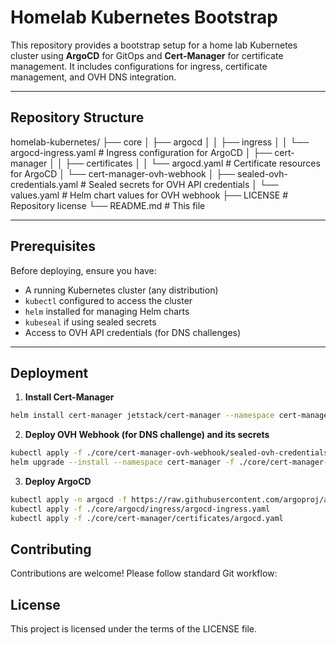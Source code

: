 # Homelab Kubernetes Bootstrap

This repository provides a bootstrap setup for a home lab Kubernetes cluster using **ArgoCD** for GitOps and **Cert-Manager** for certificate management. It includes configurations for ingress, certificate management, and OVH DNS integration.

---

## Repository Structure

homelab-kubernetes/
├── core
│ ├── argocd
│ │ ├── ingress
│ │  └── argocd-ingress.yaml # Ingress configuration for ArgoCD
│ ├── cert-manager
│ │ ├── certificates
│ │  └── argocd.yaml # Certificate resources for ArgoCD
│ └── cert-manager-ovh-webhook
│ ├── sealed-ovh-credentials.yaml # Sealed secrets for OVH API credentials
│ └── values.yaml # Helm chart values for OVH webhook
├── LICENSE # Repository license
└── README.md # This file


---

## Prerequisites

Before deploying, ensure you have:

- A running Kubernetes cluster (any distribution)
- `kubectl` configured to access the cluster
- `helm` installed for managing Helm charts
- `kubeseal` if using sealed secrets
- Access to OVH API credentials (for DNS challenges)

---

## Deployment

1. **Install Cert-Manager**

```bash
helm install cert-manager jetstack/cert-manager --namespace cert-manager --version v1.18.2 --set installCRDs=true
```

2. **Deploy OVH Webhook (for DNS challenge) and its secrets**
```bash
kubectl apply -f ./core/cert-manager-ovh-webhook/sealed-ovh-credentials.yaml
helm upgrade --install --namespace cert-manager -f ./core/cert-manager-ovh-webhook/values.yaml cm-webhook-ovh cert-manager-webhook-ovh-charts/cert-manager-webhook-ovh
```

3. **Deploy ArgoCD**

```bash
kubectl apply -n argocd -f https://raw.githubusercontent.com/argoproj/argo-cd/stable/manifests/install.yaml
kubectl apply -f ./core/argocd/ingress/argocd-ingress.yaml
kubectl apply -f ./core/cert-manager/certificates/argocd.yaml
```

## Contributing

Contributions are welcome! Please follow standard Git workflow:


## License

This project is licensed under the terms of the LICENSE file.
